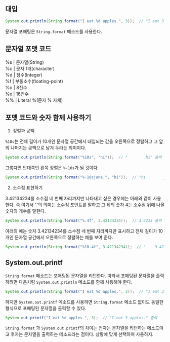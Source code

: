 ## 대입
```java
System.out.println(String.format("I eat %d apples.", 3));  // "I eat 3 apples." 출력
```
문자열 포매팅은 ```String.format``` 메소드를 사용한다.

## 문자열 포맷 코드

%s  |  문자열(String)   
%c  |  문자 1개(character)   
%d  |  정수(Integer)   
%f  |  부동소수(floating-point)   
%o  |  8진수   
%x  |  16진수   
%%  |  Literal %(문자 % 자체)   

## 포맷 코드와 숫자 함께 사용하기

1. 정렬과 공백

```%10s```는 전체 길이가 10개인 문자열 공간에서 대입되는 값을 오른쪽으로 정렬하고 그 앞의 나머지는 공백으로 남겨 두라는 의미이다.   
```java
System.out.println(String.format("%10s", "hi"));  // "        hi" 출력
```
그렇다면 반대쪽인 왼쪽 정렬은 ```%-10s```가 될 것이다.
```java
System.out.println(String.format("%-10sjane.", "hi"));  // "hi        jane." 출력
```

2. 소수점 표현하기

3.42134234를 소수점 네 번째 자리까지만 나타내고 싶은 경우에는 아래와 같이 사용한다.
즉 여기서 '.'의 의미는 소수점 포인트를 말하고 그 뒤의 숫자 4는 소수점 뒤에 나올 숫자의 개수를 말한다.
```java
System.out.println(String.format("%.4f", 3.42134234));  // 3.4213 출력
```
아래의 예는 숫자 3.42134234를 소수점 네 번째 자리까지만 표시하고 전체 길이가 10개인 문자열 공간에서 오른쪽으로 정렬하는 예를 보여 준다.
```java
System.out.println(String.format("%10.4f", 3.42134234));  // '    3.4213' 출력
```

## System.out.printf
```String.format``` 메소드는 포매팅된 문자열을 리턴한다.
따라서 포매팅된 문자열을 출력하려면 다음처럼 ```System.out.println``` 메소드를 함께 사용해야 한다.
```java
System.out.println(String.format("I eat %d apples.", 3));  // "I eat 3 apples." 출력
```
하지만 ```System.out.printf``` 메소드를 사용하면 ```String.format``` 메소드 없이도 동일한 형식으로 포매팅된 문자열을 출력할 수 있다.
```java
System.out.printf("I eat %d apples.", 3);  // "I eat 3 apples." 출력
```
```String.format``` 과 ```System.out.printf```의 차이는 전자는 문자열을 리턴하는 메소드이고 후자는 문자열을 출력하는 메소드라는 점이다. 상황에 맞게 선택하여 사용하자.
